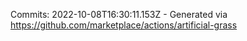 Commits: 2022-10-08T16:30:11.153Z - Generated via https://github.com/marketplace/actions/artificial-grass
<br>
